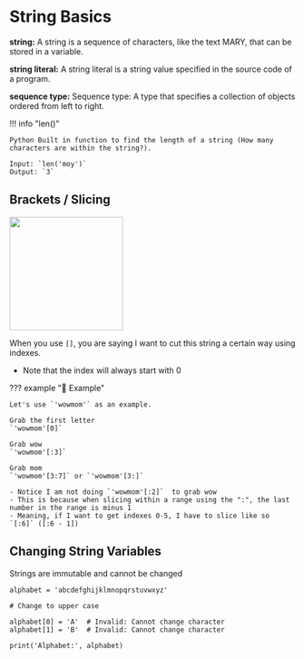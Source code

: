 # String Basics
**string:**
A string is a sequence of characters, like the text MARY, that can be stored in a variable.  

**string literal:**
A string literal is a string value specified in the source code of a program.  

**sequence type:**
Sequence type: A type that specifies a collection of objects ordered from left to right.

!!! info "len()"

    Python Built in function to find the length of a string (How many characters are within the string?).  

    Input: `len('moy')`  
    Output: `3`

## Brackets / Slicing  
<img src='https://i.giphy.com/media/v1.Y2lkPTc5MGI3NjExZzY0MGF5MDB5dmFtaWQzajJha2E5MW1xZTdib2JhOWMzYWRpajcyaiZlcD12MV9pbnRlcm5hbF9naWZfYnlfaWQmY3Q9Zw/TK4edj26vDbtkf0nwg/giphy.gif' width=200/>  

When you use `[]`, you are saying I want to cut this string a certain way using indexes.  
- Note that the index will always start with 0

??? example "🦖 Example"  

    Let's use `'wowmom'` as an example. 

    Grab the first letter
    `'wowmom'[0]`    

    Grab wow  
    `'wowmom'[:3]`  

    Grab mom  
    `'wowmom'[3:7]` or `'wowmom'[3:]`  

    - Notice I am not doing `'wowmom'[:2]`  to grab wow
    - This is because when slicing within a range using the ":", the last number in the range is minus 1  
    - Meaning, if I want to get indexes 0-5, I have to slice like so `[:6]` ([:6 - 1])

## Changing String Variables
Strings are immutable and cannot be changed  
```
alphabet = 'abcdefghijklmnopqrstuvwxyz'

# Change to upper case

alphabet[0] = 'A'  # Invalid: Cannot change character
alphabet[1] = 'B'  # Invalid: Cannot change character

print('Alphabet:', alphabet)
```